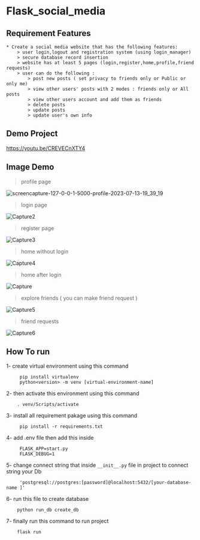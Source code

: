 # Flask_social_media
## Requirement Features
```
* Create a social media website that has the following features:
    > user login,logout and registration system (using login_manager)
    > secure database record insertion
    > website has at least 5 pages (login,register,home,profile,friend requests)
    > user can do the following :
        > post new posts ( set privacy to friends only or Public or only me)
        > view other users' posts with 2 modes : friends only or All posts
        > view other users account and add them as friends
        > delete posts
        > update posts
        > update user's own info
```
## Demo Project
https://youtu.be/CREVECnXTY4

## Image Demo 

> profile page

![screencapture-127-0-0-1-5000-profile-2023-07-13-19_39_19](https://github.com/mahmoudramadan0040/Social-App/assets/95087747/f2311131-a426-4517-9e42-4625ca9f078c)

> login page

![Capture2](https://github.com/mahmoudramadan0040/Social-App/assets/95087747/fa5bfe06-e99a-488a-b343-69679ede0791)

> register page

![Capture3](https://github.com/mahmoudramadan0040/Social-App/assets/95087747/73ae8584-af77-447f-b63a-4e73913c5294)

> home without login

![Capture4](https://github.com/mahmoudramadan0040/Social-App/assets/95087747/010a208d-5cd7-4d29-87f2-179c533e150b)

> home after login

![Capture](https://github.com/mahmoudramadan0040/Social-App/assets/95087747/167e9475-d211-4278-90b3-0471acd8b41a)

> explore friends ( you can make friend request )

![Capture5](https://github.com/mahmoudramadan0040/Social-App/assets/95087747/d07c3e74-72a3-42fb-adcf-cef627327ef9)

> friend requests

![Capture6](https://github.com/mahmoudramadan0040/Social-App/assets/95087747/8010a5d7-efac-44b3-875e-468d48ca4cd0)

## How To run 
1- create virtual environment using this command 
```
     pip install virtualenv
     python<version> -m venv [virtual-environment-name]
```
2- then activate this environment using this command 
```
    . venv/Scripts/activate
```
3- install all requirement pakage using this command
```
     pip install -r requirements.txt
```
4- add .env file then add this inside
```
     FLASK_APP=start.py
     FLASK_DEBUG=1
```
5- change connect string that inside `__init__.py` file in project to connect string your Db
```
     'postgresql://postgres:[password]@localhost:5432/[your-database-name ]'
```
6- run this file to create database 
```
    python run_db create_db
```
7- finally run this command to run project 
```
    flask run 
```
